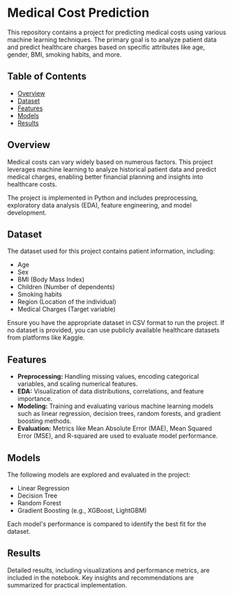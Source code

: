 # Medical Cost Prediction

This repository contains a project for predicting medical costs using various machine learning techniques. The primary goal is to analyze patient data and predict healthcare charges based on specific attributes like age, gender, BMI, smoking habits, and more.

## Table of Contents

- [Overview](#overview)
- [Dataset](#dataset)
- [Features](#features)
- [Models](#models)
- [Results](#results)

## Overview

Medical costs can vary widely based on numerous factors. This project leverages machine learning to analyze historical patient data and predict medical charges, enabling better financial planning and insights into healthcare costs.

The project is implemented in Python and includes preprocessing, exploratory data analysis (EDA), feature engineering, and model development.

## Dataset

The dataset used for this project contains patient information, including:

- Age
- Sex
- BMI (Body Mass Index)
- Children (Number of dependents)
- Smoking habits
- Region (Location of the individual)
- Medical Charges (Target variable)

Ensure you have the appropriate dataset in CSV format to run the project. If no dataset is provided, you can use publicly available healthcare datasets from platforms like Kaggle.

## Features

- **Preprocessing:** Handling missing values, encoding categorical variables, and scaling numerical features.
- **EDA:** Visualization of data distributions, correlations, and feature importance.
- **Modeling:** Training and evaluating various machine learning models such as linear regression, decision trees, random forests, and gradient boosting methods.
- **Evaluation:** Metrics like Mean Absolute Error (MAE), Mean Squared Error (MSE), and R-squared are used to evaluate model performance.

## Models

The following models are explored and evaluated in the project:

- Linear Regression
- Decision Tree
- Random Forest
- Gradient Boosting (e.g., XGBoost, LightGBM)

Each model's performance is compared to identify the best fit for the dataset.

## Results

Detailed results, including visualizations and performance metrics, are included in the notebook. Key insights and recommendations are summarized for practical implementation.

